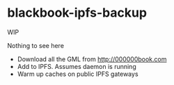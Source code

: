 # blackbook-ipfs-backup

WIP

Nothing to see here

* Download all the GML from http://000000book.com 
* Add to IPFS. Assumes daemon is running
* Warm up caches on public IPFS gateways

